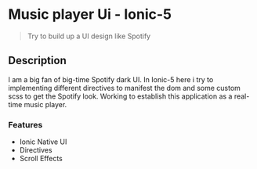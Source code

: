 # Music player Ui - Ionic-5
> Try to build up a UI design like Spotify 

## Description
I am a big fan of big-time Spotify dark UI. In Ionic-5 here i try to implementing different directives to manifest 
the dom and some custom scss to get the Spotify look. Working to establish this application as a real-time music player.

### Features
 - Ionic Native UI
 - Directives
 - Scroll Effects
